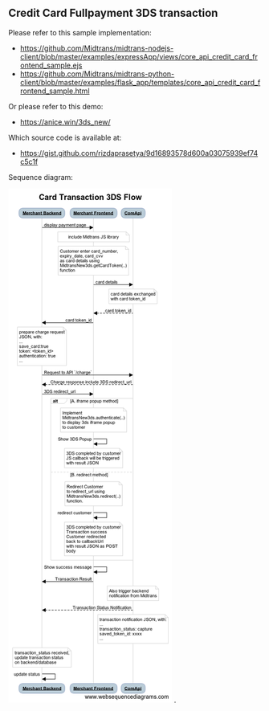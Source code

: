 ## Credit Card Fullpayment 3DS transaction

Please refer to this sample implementation:
- https://github.com/Midtrans/midtrans-nodejs-client/blob/master/examples/expressApp/views/core_api_credit_card_frontend_sample.ejs
- https://github.com/Midtrans/midtrans-python-client/blob/master/examples/flask_app/templates/core_api_credit_card_frontend_sample.html

Or please refer to this demo:
- https://anice.win/3ds_new/

Which source code is available at:
- https://gist.github.com/rizdaprasetya/9d16893578d600a03075939ef74c5c1f

Sequence diagram:

![card transaction flow](./asset/image/card_transaction_3ds.png)
.